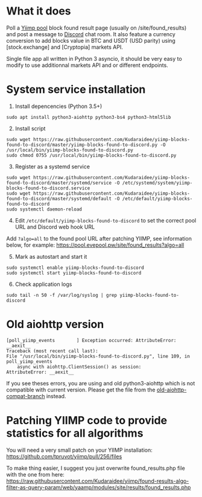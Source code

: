 # What it does

Poll a [Yiimp pool] block found result page (usually on /site/found\_results) and post a message to [Discord] chat room.
It also feature a currency conversion to add blocks value in BTC and USDT (USD parity) using [stock.exchange] and [Cryptopia] markets API.

Single file app all written in Python 3 asyncio, it should be very easy to modify to use additionnal markets API and or different endpoints.


# System service installation

1. Install depencencies (Python 3.5+)
```
sudo apt install python3-aiohttp python3-bs4 python3-html5lib
```

2. Install script
```
sudo wget https://raw.githubusercontent.com/Kudaraidee/yiimp-blocks-found-to-discord/master/yiimp-blocks-found-to-discord.py -O /usr/local/bin/yiimp-blocks-found-to-discord.py
sudo chmod 0755 /usr/local/bin/yiimp-blocks-found-to-discord.py
```

3. Register as a systemd service
```
sudo wget https://raw.githubusercontent.com/Kudaraidee/yiimp-blocks-found-to-discord/master/systemd/service -O /etc/systemd/system/yiimp-blocks-found-to-discord.service 
sudo wget https://raw.githubusercontent.com/Kudaraidee/yiimp-blocks-found-to-discord/master/systemd/default -O /etc/default/yiimp-blocks-found-to-discord
sudo systemctl daemon-reload
```

4. Edit `/etc/default/yiimp-blocks-found-to-discord` to set the correct pool URL and Discord web hook URL

Add `?algo=all` to the found pool URL after patching YIIMP, see information below, for example:
https://pool.evepool.pw/site/found_results?algo=all

5. Mark as autostart and start it
```
sudo systemctl enable yiimp-blocks-found-to-discord
sudo systemctl start yiimp-blocks-found-to-discord
```

6. Check application logs
```
sudo tail -n 50 -f /var/log/syslog | grep yiimp-blocks-found-to-discord
```

[Yiimp pool]: https://github.com/Kudaraidee/yiimp
[Discord]: https://discordapp.com/

# Old aiohttp version

```
[poll_yiimp_events        ] Exception occurred: AttributeError: __aexit__
Traceback (most recent call last):
File "/usr/local/bin/yiimp-blocks-found-to-discord.py", line 109, in poll_yiimp_events
    async with aiohttp.ClientSession() as session:
AttributeError: __aexit__
```

If you see theses errors, you are using and old python3-aiohttp which is not compatible with current version.
Please get the file from the [old-aiohttp-compat-branch] instead.

[old-aiohttp-compat-branch]: https://github.com/Kudaraidee/yiimp-blocks-found-to-discord/tree/old-aiohttp-compat

# Patching YIIMP code to provide statistics for all algorithms

You will need a very small patch on your YIIMP installation: https://github.com/tpruvot/yiimp/pull/256/files

To make thing easier, I suggest you just overwrite found_results.php file with the one from here: https://raw.githubusercontent.com/Kudaraidee/yiimp/found-results-algo-filter-as-query-param/web/yaamp/modules/site/results/found_results.php
